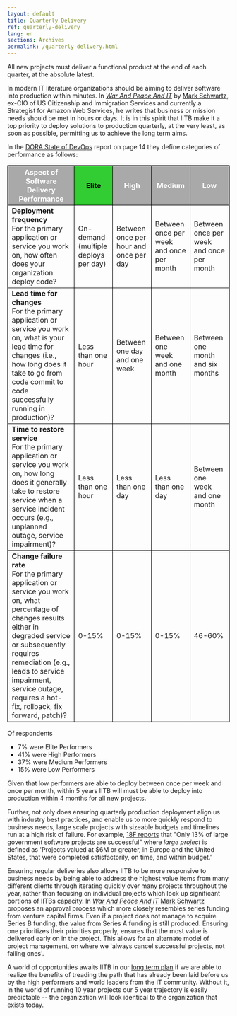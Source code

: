 ```yaml
---
layout: default
title: Quarterly Delivery
ref: quarterly-delivery
lang: en
sections: Archives
permalink: /quarterly-delivery.html
---
```

<!-- markdownlint-disable MD033 -->
<!-- the below cSpell statement says to ignore any text between HTML tags. E.g. it will ignore "th rowspan='2'" in this string: <th rowspan='2'> -->
<!-- cSpell:ignoreRegExp /\<[^\>]+\>/ -->

<style>
table, th, td {
  border: 1px solid black;
}

th {
  background-color: #a9a9a9;
  font-weight: bold;
  color:white;
}
</style>

All new projects must deliver a functional product at the end of each quarter, at the absolute latest.

In modern IT literature organizations should be aiming to deliver software into production within minutes. In [*War And Peace And IT*](https://itrevolution.com/book/war-and-peace-and-it/) by [Mark Schwartz](https://itrevolution.com/faculty/mark-schwartz/), ex-CIO of US Citizenship and Immigration Services and currently a Strategist for Amazon Web Services, he writes that business or mission needs should be met in hours or days.
It is in this spirit that IITB make it a top priority to deploy solutions to production quarterly, at the very least, as soon as possible, permitting us to achieve the long term aims.

In the [DORA State of DevOps](http://cloudplatformonline.com/rs/248-TPC-286/images/DORA-State%20of%20DevOps.pdf) report on page 14 they define categories of performance as follows:

<table>
  <tr>
    <th>Aspect of Software Delivery Performance</th>
    <th style="background-color: #32cd32; font-weight: bold; color:black;">Elite</th>
    <th>High</th>
    <th>Medium</th>
    <th>Low</th>
  </tr>
  <tr>
    <td><b>Deployment frequency</b><br>For the primary application or service you work on, how often does your organization deploy code?</td>
    <td>On-demand (multiple deploys per day)</td>
    <td>Between once per hour and once per day</td>
    <td>Between once per week and once per month</td>
    <td>Between once per week and once per month</td>
  </tr>
  <tr>
    <td><b>Lead time for changes</b><br>For the primary application or service you work on, what is your lead time for changes (i.e., how long does it take to go from code commit to code successfully running in production)?</td>
    <td>Less than one hour</td>
    <td>Between one day and one week</td>
    <td>Between one week and one month</td>
    <td>Between one month and six months</td>
  </tr>
  <tr>
    <td><b>Time to restore service</b><br> For the primary application or service you work on, how long does it generally take to restore service when a service incident occurs (e.g., unplanned outage, service impairment)?</td>
    <td>Less than one hour</td>
    <td>Less than one day</td>
    <td>Less than one day</td>
    <td>Between one week and one month</td>
  </tr>
  <tr>
    <td><b>Change failure rate</b><br>For the primary application or service you work on, what percentage of changes results either in degraded service or subsequently requires remediation (e.g., leads to service impairment, service outage, requires a hot-fix, rollback, fix forward, patch)?</td>
    <td>0-15%</td>
    <td>0-15%</td>
    <td>0-15%</td>
    <td>46-60%</td>
  </tr>
</table>

Of respondents

- 7% were Elite Performers
- 41% were High Performers
- 37% were Medium Performers
- 15% were Low Performers

Given that low performers are able to deploy between once per week and once per month, within 5 years IITB will must be able to deploy into production within 4 months for all new projects.

Further, not only does ensuring quarterly production deployment align us with industry best practices, and enable us to more quickly respond to business needs, large scale projects with sizeable budgets and timelines run at a high risk of failure.
For example, [18F reports](https://github.com/18F/technology-budgeting/blob/master/handbook.md) that "Only 13% of large government software projects are successful" where *large project* is defined as 'Projects valued at $6M or greater, in Europe and the United States, that were completed satisfactorily, on time, and within budget.'

Ensuring regular deliveries also allows IITB to be more responsive to business needs by being able to address the highest value items from many different clients through iterating quickly over many projects throughout the year, rather than focusing on individual projects which lock up significant portions of IITBs capacity.
In [*War And Peace And IT*](https://itrevolution.com/book/war-and-peace-and-it/) [Mark Schwartz](https://itrevolution.com/faculty/mark-schwartz/) proposes an approval process which more closely resembles series funding from venture capital firms. Even if a project does not manage to acquire Series B funding, the value from Series A funding is still produced.
Ensuring one prioritizes their priorities properly, ensures that the most value is delivered early on in the project.
This allows for an alternate model of project management, on where we 'always cancel successful projects, not failing ones'.

A world of opportunities awaits IITB in our [long term plan](./it-picture-long-term.md) if we are able to realize the benefits of treading the path that has already been laid before us by the high performers and world leaders from the IT community.
Without it, in the world of running 10 year projects our 5 year trajectory is easily predictable -- the organization will look identical to the organization that exists today.
